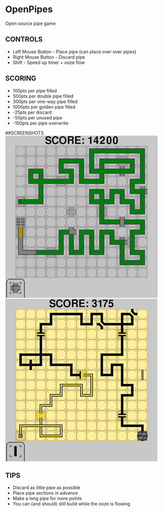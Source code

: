 # OpenPipes
Open source pipe game
## CONTROLS
* Left Mouse Button - Place pipe (can place over over pipes)
* Right Mouse Button - Discard pipe
* Shift - Speed up timer + ooze flow

## SCORING
* 100pts per pipe filled
* 500pts per double pipe filled
* 300pts per one-way pipe filled
* 1000pts per golden pipe filled
* -25pts per discard
* -50pts per unused pipe
* -100pts per pipe overwrite

##SCREENSHOTS
![1](https://github.com/NoNotCar/OpenPipes/blob/master/Assets/Screenshots/1.png "World 1")
![2](https://github.com/NoNotCar/OpenPipes/blob/master/Assets/Screenshots/2.png "World 2")

## TIPS
* Discard as little pipe as possible
* Place pipe sections in advance
* Make a long pipe for more points
* You can (and should) still build while the ooze is flowing
